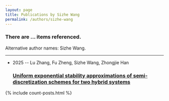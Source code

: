 ```yaml
---
layout: page
title: Publications by Sizhe Wang
permalink: /authors/sizhe-wang
---
```


<h3 id="number-posts">There are ... items referenced.</h3>
<p id='info-authors'>Alternative author names: Sizhe Wang.</p>
<hr />
<ul class="post-list">
<li><span class='post-meta'>2025 -- Lu Zhang, Fu Zheng, Sizhe Wang, Zhongjie Han</span><h3><a class='post-link' href="{{ site.baseurl }}/uniform-exponential-stability-approximations-of-semi-discretization-schemes-for-two-hybrid-systems">Uniform exponential stability approximations of semi‐discretization schemes for two hybrid systems</a></h3></li>

</ul>
{% include count-posts.html %}
